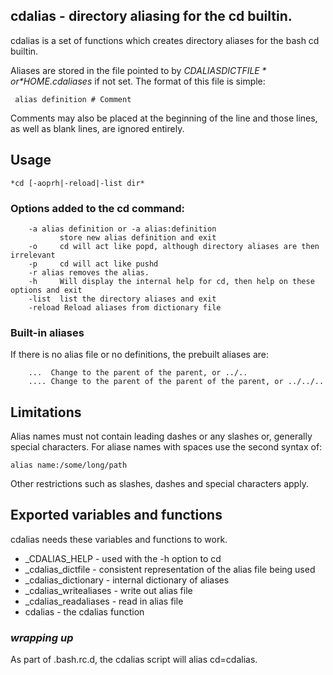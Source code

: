 ## cdalias - directory aliasing for the cd builtin.

cdalias is a set of functions which creates directory aliases 
for the  bash cd builtin.

Aliases are stored in the 
file pointed to by *$CDALIASDICTFILE* or *$HOME.cdaliases* if not set. The format of this file is simple:

	 alias definition # Comment
 
 Comments may also be placed at the beginning of the 
 line and those lines, as well as blank lines, are 
 ignored entirely.

## Usage
	*cd [-aoprh|-reload|-list dir*

### Options added to the cd command:
		-a alias definition or -a alias:definition
			   store new alias definition and exit  
		-o     cd will act like popd, although directory aliases are then irrelevant
		-p     cd will act like pushd
		-r alias removes the alias.
		-h 	   Will display the internal help for cd, then help on these options and exit
		-list  list the directory aliases and exit
		-reload Reload aliases from dictionary file

### Built-in aliases
If there is no alias file or no definitions, the prebuilt aliases are:

	 	...	 Change to the parent of the parent, or ../..
 		.... Change to the parent of the parent of the parent, or ../../..

## Limitations
  Alias names must not contain leading dashes or any slashes or, 
  generally special characters. For aliase names with spaces use
  the second syntax of:
  
  	alias name:/some/long/path
 
  Other restrictions such as slashes, dashes and special characters
  apply. 
 
## Exported variables and functions
cdalias needs these variables and functions to work. 

- _CDALIAS_HELP - used with the -h option to cd
- _cdalias_dictfile - consistent representation of the alias file being used
- _cdalias_dictionary - internal dictionary of aliases
- _cdalias_writealiases - write out alias file
- _cdalias_readaliases - read in alias file
- cdalias - the cdalias function

### *wrapping up*
As part of .bash.rc.d, the cdalias script will alias cd=cdalias.


